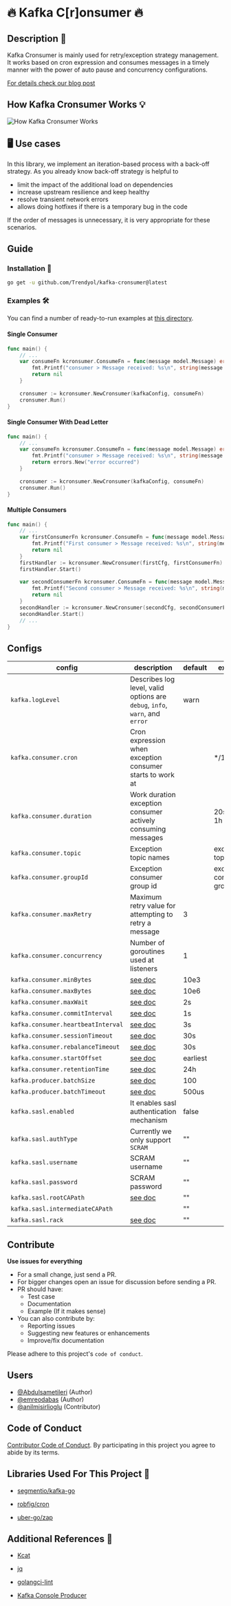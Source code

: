 # 🔥 Kafka C[r]onsumer 🔥

## Description 📖

Kafka Cronsumer is mainly used for retry/exception strategy management.
It works based on cron expression and consumes messages in a timely manner
with the power of auto pause and concurrency configurations.

[For details check our blog post]()

## How Kafka Cronsumer Works 💡

![How Kafka Cronsumer Works](.github/images/architecture.png)

## 🖥 Use cases

In this library, we implement an iteration-based process with a back-off strategy. As you already know back-off strategy
is helpful to

- limit the impact of the additional load on dependencies
- increase upstream resilience and keep healthy
- resolve transient network errors
- allows doing hotfixes if there is a temporary bug in the code

If the order of messages is unnecessary, it is very appropriate for these scenarios.

## Guide

### Installation 🧰

```sh
go get -u github.com/Trendyol/kafka-cronsumer@latest
```

### Examples 🛠

You can find a number of ready-to-run examples at [this directory](examples).

#### Single Consumer

```go
func main() {
    // ...
    var consumeFn kcronsumer.ConsumeFn = func(message model.Message) error {
        fmt.Printf("consumer > Message received: %s\n", string(message.Value))
        return nil
    }
    
    cronsumer := kcronsumer.NewCronsumer(kafkaConfig, consumeFn)
    cronsumer.Run()
}
```

#### Single Consumer With Dead Letter

```go
func main() {
    // ...
    var consumeFn kcronsumer.ConsumeFn = func(message model.Message) error {
        fmt.Printf("consumer > Message received: %s\n", string(message.Value))
        return errors.New("error occurred")
    }
    
    cronsumer := kcronsumer.NewCronsumer(kafkaConfig, consumeFn)
    cronsumer.Run()
}
```

#### Multiple Consumers

```go
func main() {
    // ...
    var firstConsumerFn kcronsumer.ConsumeFn = func(message model.Message) error {
        fmt.Printf("First consumer > Message received: %s\n", string(message.Value))
        return nil
    }
    firstHandler := kcronsumer.NewCronsumer(firstCfg, firstConsumerFn)
    firstHandler.Start()
    
    var secondConsumerFn kcronsumer.ConsumeFn = func(message model.Message) error {
        fmt.Printf("Second consumer > Message received: %s\n", string(message.Value))
        return nil
    }
    secondHandler := kcronsumer.NewCronsumer(secondCfg, secondConsumerFn)
    secondHandler.Start()
    // ...    
}
```

## Configs

| config                             | description                                                                                        | default  | example                  |
|------------------------------------|----------------------------------------------------------------------------------------------------|----------|--------------------------|
| `kafka.logLevel`                   | Describes log level, valid options are `debug`, `info`, `warn`, and `error`                        | warn     |                          |
| `kafka.consumer.cron`              | Cron expression when exception consumer starts to work at                                          |          | */1 * * * *              |
| `kafka.consumer.duration`          | Work duration exception consumer actively consuming messages                                       |          | 20s, 15m, 1h             |
| `kafka.consumer.topic`             | Exception topic names                                                                              |          | exception-topic          |
| `kafka.consumer.groupId`           | Exception consumer group id                                                                        |          | exception-consumer-group |
| `kafka.consumer.maxRetry`          | Maximum retry value for attempting to retry a message                                              | 3        |                          |
| `kafka.consumer.concurrency`       | Number of goroutines used at listeners                                                             | 1        |                          |
| `kafka.consumer.minBytes`          | [see doc](https://pkg.go.dev/github.com/segmentio/kafka-go@v0.4.35#ReaderConfig.MinBytes)          | 10e3     |                          |
| `kafka.consumer.maxBytes`          | [see doc](https://pkg.go.dev/github.com/segmentio/kafka-go@v0.4.35#ReaderConfig.MaxBytes)          | 10e6     |                          |
| `kafka.consumer.maxWait`           | [see doc](https://pkg.go.dev/github.com/segmentio/kafka-go@v0.4.35#ReaderConfig.MaxWait)           | 2s       |                          |
| `kafka.consumer.commitInterval`    | [see doc](https://pkg.go.dev/github.com/segmentio/kafka-go@v0.4.35#ReaderConfig.CommitInterval)    | 1s       |                          |
| `kafka.consumer.heartbeatInterval` | [see doc](https://pkg.go.dev/github.com/segmentio/kafka-go@v0.4.35#ReaderConfig.HeartbeatInterval) | 3s       |                          |
| `kafka.consumer.sessionTimeout`    | [see doc](https://pkg.go.dev/github.com/segmentio/kafka-go@v0.4.35#ReaderConfig.SessionTimeout)    | 30s      |                          |
| `kafka.consumer.rebalanceTimeout`  | [see doc](https://pkg.go.dev/github.com/segmentio/kafka-go@v0.4.35#ReaderConfig.RebalanceTimeout)  | 30s      |                          |
| `kafka.consumer.startOffset`       | [see doc](https://pkg.go.dev/github.com/segmentio/kafka-go@v0.4.35#ReaderConfig.StartOffset)       | earliest |                          |
| `kafka.consumer.retentionTime`     | [see doc](https://pkg.go.dev/github.com/segmentio/kafka-go@v0.4.35#ReaderConfig.RetentionTime)     | 24h      |                          |
| `kafka.producer.batchSize`         | [see doc](https://pkg.go.dev/github.com/segmentio/kafka-go@v0.4.35#Writer.BatchSize)               | 100      |                          |
| `kafka.producer.batchTimeout`      | [see doc](https://pkg.go.dev/github.com/segmentio/kafka-go@v0.4.35#Writer.BatchTimeout)            | 500us    |                          |
| `kafka.sasl.enabled`               | It enables sasl authentication mechanism                                                           | false    |                          |
| `kafka.sasl.authType`              | Currently we only support `SCRAM`                                                                  | ""       |                          |
| `kafka.sasl.username`              | SCRAM username                                                                                     | ""       |                          |
| `kafka.sasl.password`              | SCRAM password                                                                                     | ""       |                          |
| `kafka.sasl.rootCAPath`            | [see doc](https://pkg.go.dev/crypto/tls#Config.RootCAs)                                            | ""       |                          |
| `kafka.sasl.intermediateCAPath`    |                                                                                                    | ""       |                          |
| `kafka.sasl.rack`                  | [see doc](https://pkg.go.dev/github.com/segmentio/kafka-go@v0.4.32#RackAffinityGroupBalancer)      | ""       |                          |

## Contribute

**Use issues for everything**

- For a small change, just send a PR.
- For bigger changes open an issue for discussion before sending a PR.
- PR should have:
    - Test case
    - Documentation
    - Example (If it makes sense)
- You can also contribute by:
    - Reporting issues
    - Suggesting new features or enhancements
    - Improve/fix documentation

Please adhere to this project's `code of conduct`.

## Users

- [@Abdulsametileri](https://github.com/Abdulsametileri) (Author)
- [@emreodabas](https://github.com/emreodabas) (Author)
- [@anilmisirlioglu](https://github.com/anilmisirlioglu) (Contributor)

## Code of Conduct

[Contributor Code of Conduct](CODE-OF-CONDUCT.md). By participating in this project you agree to abide by its terms.

## Libraries Used For This Project 💪

- [segmentio/kafka-go](https://github.com/segmentio/kafka-go)

- [robfig/cron](https://github.com/robfig/cron)

- [uber-go/zap](https://github.com/uber-go/zap)

## Additional References 🤘

- [Kcat](https://github.com/edenhill/kcat)

- [jq](https://stedolan.github.io/jq/)

- [golangci-lint](https://github.com/golangci/golangci-lint)

- [Kafka Console Producer](https://kafka.apache.org/quickstart)